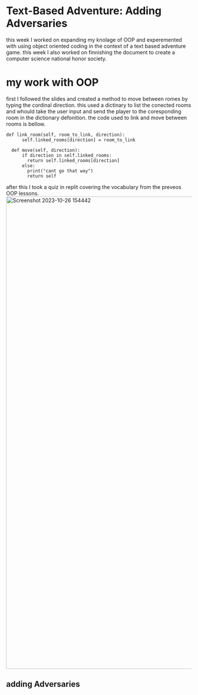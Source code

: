 # Text-Based Adventure: Adding Adversaries #

this week I worked on expanding my knolage of OOP and experemented with using object oriented coding in the context of a text based adventure game. this week I also worked on finnishing the document to create a computer science national honor society. 

# my work with OOP #
first I followed the slides and created a method to move between romes by typing the cordinal direction. this used a dictinary to list the conected rooms and whould take the user input and send the player to the coresponding room in the dictionary defonition. the code used to link and move between rooms is bellow.

```
def link_room(self, room_to_link, direction):
      self.linked_rooms[direction] = room_to_link
    
  def move(self, direction):
      if direction in self.linked_rooms:
        return self.linked_rooms[direction]
      else:
        print("cant go that way")
        return self
```

after this I took a quiz in replit covering the vocabulary from the preveos OOP lessons.
<img width="1280" alt="Screenshot 2023-10-26 154442" src="https://github.com/FantasticMrCat42/2023-2024/assets/129550102/13684f10-64fa-4c52-9ed3-3b7cb121af48">

## adding Adversaries ##
